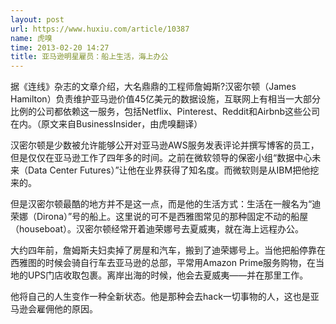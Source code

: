 ```yaml
---
layout: post
url: https://www.huxiu.com/article/10387
name: 虎嗅
time: 2013-02-20 14:27
title: 亚马逊明星雇员：船上生活，海上办公
---
```

据《连线》杂志的文章介绍，大名鼎鼎的工程师詹姆斯?汉密尔顿（James Hamilton）负责维护亚马逊价值45亿美元的数据设施，互联网上有相当一大部分比例的公司都依赖这一服务，包括Netflix、Pinterest、Reddit和Airbnb这些公司在内。（原文来自BusinessInsider，由虎嗅翻译）

汉密尔顿是少数被允许能够公开对亚马逊AWS服务发表评论并撰写博客的员工，但是仅仅在亚马逊工作了四年多的时间。之前在微软领导的保密小组“数据中心未来（Data Center Futures）”让他在业界获得了知名度。而微软则是从IBM把他挖来的。

但是汉密尔顿最酷的地方并不是这一点，而是他的生活方式：生活在一艘名为“迪荣娜（Dirona）”号的船上。这里说的可不是西雅图常见的那种固定不动的船屋（houseboat）。汉密尔顿经常开着迪荣娜号去夏威夷，就在海上远程办公。

大约四年前，詹姆斯夫妇卖掉了房屋和汽车，搬到了迪荣娜号上。当他把船停靠在西雅图的时候会骑自行车去亚马逊的总部，平常用Amazon Prime服务购物，在当地的UPS门店收取包裹。离岸出海的时候，他会去夏威夷——并在那里工作。

他将自己的人生变作一种全新状态。他是那种会去hack一切事物的人，这也是亚马逊会雇佣他的原因。

